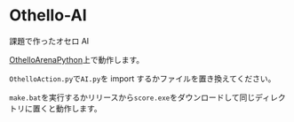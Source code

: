 # Othello-AI

課題で作ったオセロ AI

[OthelloArenaPython](https://github.com/KousukeIshii/OthelloArenaPython)上で動作します。

`OthelloAction.py`で`AI.py`を import するかファイルを置き換えてください。

`make.bat`を実行するかリリースから`score.exe`をダウンロードして同じディレクトリに置くと動作します。
